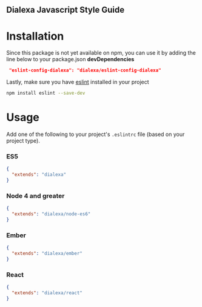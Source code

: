 Dialexa Javascript Style Guide
---

# Installation

Since this package is not yet available on npm, you can use it by adding the line below to your package.json **devDependencies**

```json
 "eslint-config-dialexa": "dialexa/eslint-config-dialexa"
```

Lastly, make sure you have [eslint](http://eslint.org) installed in your project

```sh
npm install eslint --save-dev
```


# Usage

Add one of the following to your project's `.eslintrc` file (based on your project type).

### ES5

```json
{
  "extends": "dialexa"
}
```

### Node 4 and greater 

```json
{
  "extends": "dialexa/node-es6"
}
```

### Ember
```json
{
  "extends": "dialexa/ember"
}
```

### React
```json
{
  "extends": "dialexa/react"
}
```
